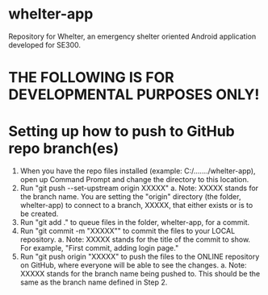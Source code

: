 # whelter-app
Repository for Whelter, an emergency shelter oriented Android application developed for SE300.

# THE FOLLOWING IS FOR DEVELOPMENTAL PURPOSES ONLY!
# Setting up how to push to GitHub repo branch(es)
1. When you have the repo files installed (example: C:/......./whelter-app), open up Command Prompt and change the directory to this location.
2. Run "git push --set-upstream origin XXXXX"
      a. Note: XXXXX stands for the branch name. You are setting the "origin" directory (the folder, whelter-app) to connect to a branch, XXXXX, that either exists or is 
         to be created.
3. Run "git add ." to queue files in the folder, whelter-app, for a commit.
4. Run "git commit -m "XXXXX"" to commit the files to your LOCAL repository.
      a. Note: XXXXX stands for the title of the commit to show. For example, "First commit, adding login page."
5. Run "git push origin "XXXXX" to push the files to the ONLINE repository on GitHub, where everyone will be able to see the changes.
      a. Note: XXXXX stands for the branch name being pushed to. This should be the same as the branch name defined in Step 2.
